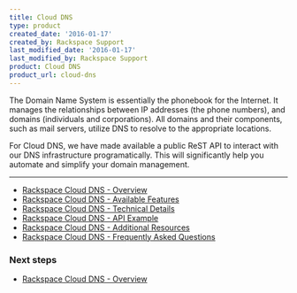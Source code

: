```yaml
---
title: Cloud DNS
type: product
created_date: '2016-01-17'
created_by: Rackspace Support
last_modified_date: '2016-01-17'
last_modified_by: Rackspace Support
product: Cloud DNS
product_url: cloud-dns
---
```


<p class="lead" markdown="1">The Domain Name System is essentially the phonebook for the Internet. It manages the relationships between IP addresses (the phone numbers), and domains (individuals and corporations). All domains and their components, such as mail servers, utilize DNS to resolve to the appropriate locations.</p>

<p class="lead" markdown="1">For Cloud DNS, we have made available a public ReST API to interact with our DNS infrastructure programatically. This will significantly help you automate and simplify your domain management.</p>

<hr />

- [Rackspace Cloud DNS - Overview](/how-to/rackspace-cloud-dns-overview)
- [Rackspace Cloud DNS - Available Features](/how-to/rackspace-cloud-dns-available-features)
- [Rackspace Cloud DNS - Technical Details](/how-to/rackspace-cloud-dns-technical-details)
- [Rackspace Cloud DNS - API Example](/how-to/rackspace-cloud-dns-api-example)
- [Rackspace Cloud DNS - Additional Resources](/how-to/rackspace-cloud-dns-additional-resources)
- [Rackspace Cloud DNS - Frequently Asked Questions](/how-to/cloud-dns-faq)

 

### Next steps

- [Rackspace Cloud DNS - Overview](/how-to/rackspace-cloud-dns-overview)
